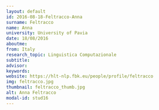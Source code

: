 ```yaml
---
layout: default 
id: 2016-08-18-Feltracco-Anna
surname: Feltracco
name: Anna
university: University of Pavia
date: 18/08/2016
aboutme: 
from: Italy
research_topic: Linguistica Computazionale
subtitle: 
advisor: 
keywords: 
website: https://hlt-nlp.fbk.eu/people/profile/feltracco
img: feltracco.jpg
thumbnail: feltracco_thumb.jpg
alt: Anna Feltracco
modal-id: stud16
---
```

